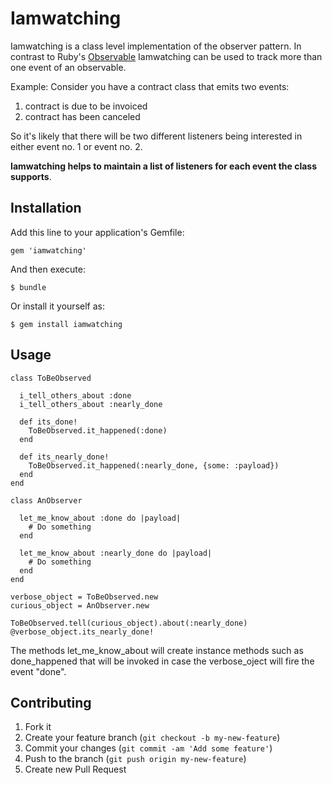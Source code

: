 # Iamwatching

Iamwatching is a class level implementation of the observer pattern.
In contrast to Ruby's [Observable](http://apidock.com/ruby/Observable) Iamwatching can be used
to track more than one event of an observable.

Example:
Consider you have a contract class that emits two events:

1. contract is due to be invoiced
2. contract has been canceled

So it's likely that there will be two different listeners being interested in either event no. 1 or event no. 2.

**Iamwatching helps to maintain a list of listeners for each event the class supports**.

## Installation

Add this line to your application's Gemfile:

    gem 'iamwatching'

And then execute:

    $ bundle

Or install it yourself as:

    $ gem install iamwatching

## Usage

    class ToBeObserved
    
      i_tell_others_about :done
      i_tell_others_about :nearly_done
      
      def its_done!
        ToBeObserved.it_happened(:done)
      end
      
      def its_nearly_done!
        ToBeObserved.it_happened(:nearly_done, {some: :payload})
      end
    end
    
    class AnObserver
      
      let_me_know_about :done do |payload|
        # Do something
      end
      
      let_me_know_about :nearly_done do |payload|
        # Do something
      end
    end
    
    verbose_object = ToBeObserved.new
    curious_object = AnObserver.new
    
    ToBeObserved.tell(curious_object).about(:nearly_done)
    @verbose_object.its_nearly_done!

The methods let_me_know_about will create instance methods such as done_happened that will
be invoked in case the verbose_oject will fire the event "done".

## Contributing

1. Fork it
2. Create your feature branch (`git checkout -b my-new-feature`)
3. Commit your changes (`git commit -am 'Add some feature'`)
4. Push to the branch (`git push origin my-new-feature`)
5. Create new Pull Request
